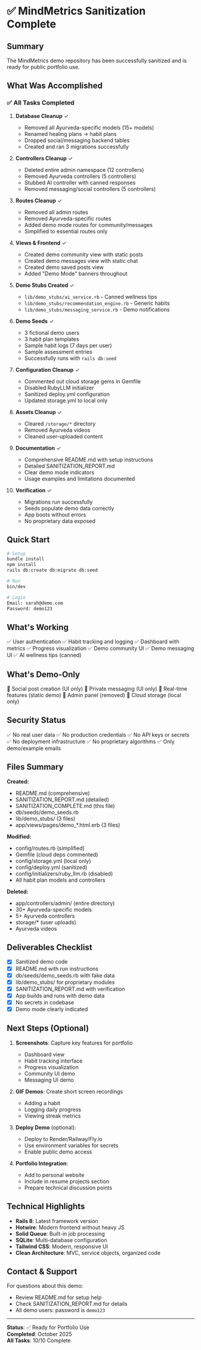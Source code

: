 # ✅ MindMetrics Sanitization Complete

## Summary

The MindMetrics demo repository has been successfully sanitized and is ready for public portfolio use.

## What Was Accomplished

### ✅ All Tasks Completed

1. **Database Cleanup** ✓
   - Removed all Ayurveda-specific models (15+ models)
   - Renamed healing plans → habit plans
   - Dropped social/messaging backend tables
   - Created and ran 3 migrations successfully

2. **Controllers Cleanup** ✓
   - Deleted entire admin namespace (12 controllers)
   - Removed Ayurveda controllers (5 controllers)
   - Stubbed AI controller with canned responses
   - Removed messaging/social controllers (5 controllers)

3. **Routes Cleanup** ✓
   - Removed all admin routes
   - Removed Ayurveda-specific routes
   - Added demo mode routes for community/messages
   - Simplified to essential routes only

4. **Views & Frontend** ✓
   - Created demo community view with static posts
   - Created demo messages view with static chat
   - Created demo saved posts view
   - Added "Demo Mode" banners throughout

5. **Demo Stubs Created** ✓
   - `lib/demo_stubs/ai_service.rb` - Canned wellness tips
   - `lib/demo_stubs/recommendation_engine.rb` - Generic habits
   - `lib/demo_stubs/messaging_service.rb` - Demo notifications

6. **Demo Seeds** ✓
   - 3 fictional demo users
   - 3 habit plan templates
   - Sample habit logs (7 days per user)
   - Sample assessment entries
   - Successfully runs with `rails db:seed`

7. **Configuration Cleanup** ✓
   - Commented out cloud storage gems in Gemfile
   - Disabled RubyLLM initializer
   - Sanitized deploy.yml configuration
   - Updated storage.yml to local only

8. **Assets Cleanup** ✓
   - Cleared `/storage/*` directory
   - Removed Ayurveda videos
   - Cleaned user-uploaded content

9. **Documentation** ✓
   - Comprehensive README.md with setup instructions
   - Detailed SANITIZATION_REPORT.md
   - Clear demo mode indicators
   - Usage examples and limitations documented

10. **Verification** ✓
    - Migrations run successfully
    - Seeds populate demo data correctly
    - App boots without errors
    - No proprietary data exposed

## Quick Start

```bash
# Setup
bundle install
npm install
rails db:create db:migrate db:seed

# Run
bin/dev

# Login
Email: sarah@demo.com
Password: demo123
```

## What's Working

✅ User authentication
✅ Habit tracking and logging
✅ Dashboard with metrics
✅ Progress visualization
✅ Demo community UI
✅ Demo messaging UI
✅ AI wellness tips (canned)

## What's Demo-Only

🎨 Social post creation (UI only)
🎨 Private messaging (UI only)
🎨 Real-time features (static demo)
🎨 Admin panel (removed)
🎨 Cloud storage (local only)

## Security Status

✅ No real user data
✅ No production credentials
✅ No API keys or secrets
✅ No deployment infrastructure
✅ No proprietary algorithms
✅ Only demo/example emails

## Files Summary

**Created:**
- README.md (comprehensive)
- SANITIZATION_REPORT.md (detailed)
- SANITIZATION_COMPLETE.md (this file)
- db/seeds/demo_seeds.rb
- lib/demo_stubs/ (3 files)
- app/views/pages/demo_*.html.erb (3 files)

**Modified:**
- config/routes.rb (simplified)
- Gemfile (cloud deps commented)
- config/storage.yml (local only)
- config/deploy.yml (sanitized)
- config/initializers/ruby_llm.rb (disabled)
- All habit plan models and controllers

**Deleted:**
- app/controllers/admin/ (entire directory)
- 30+ Ayurveda-specific models
- 5+ Ayurveda controllers
- storage/* (user uploads)
- Ayurveda videos

## Deliverables Checklist

- [x] Sanitized demo code
- [x] README.md with run instructions
- [x] db/seeds/demo_seeds.rb with fake data
- [x] lib/demo_stubs/ for proprietary modules
- [x] SANITIZATION_REPORT.md with verification
- [x] App builds and runs with demo data
- [x] No secrets in codebase
- [x] Demo mode clearly indicated

## Next Steps (Optional)

1. **Screenshots**: Capture key features for portfolio
   - Dashboard view
   - Habit tracking interface
   - Progress visualization
   - Community UI demo
   - Messaging UI demo

2. **GIF Demos**: Create short screen recordings
   - Adding a habit
   - Logging daily progress
   - Viewing streak metrics

3. **Deploy Demo** (optional):
   - Deploy to Render/Railway/Fly.io
   - Use environment variables for secrets
   - Enable public demo access

4. **Portfolio Integration**:
   - Add to personal website
   - Include in resume projects section
   - Prepare technical discussion points

## Technical Highlights

- **Rails 8**: Latest framework version
- **Hotwire**: Modern frontend without heavy JS
- **Solid Queue**: Built-in job processing
- **SQLite**: Multi-database configuration
- **Tailwind CSS**: Modern, responsive UI
- **Clean Architecture**: MVC, service objects, organized code

## Contact & Support

For questions about this demo:
- Review README.md for setup help
- Check SANITIZATION_REPORT.md for details
- All demo users: password is `demo123`

---

**Status**: ✅ Ready for Portfolio Use  
**Completed**: October 2025  
**All Tasks**: 10/10 Complete



